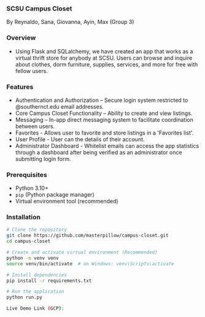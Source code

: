 ### SCSU Campus Closet
By Reynaldo, Sana, Giovanna, Ayin, Max (Group 3)

### Overview
- Using Flask and SQLalchemy, we have created an app that works as a virtual thrift store for anybody at SCSU. Users can browse and inquire about clothes, dorm furniture, supplies, services, and more for free with fellow users.

### Features 
- Authentication and Authorization – Secure login system restricted to @southernct.edu email addresses.
- Core Campus Closet Functionality – Ability to create and view listings.
- Messaging – In-app direct messaging system to facilitate coordination between users.
- Favorites - Allows user to favorite and store listings in a 'Favorites list'.
- User Profile - User can the details of their account.
- Administrator Dashboard - Whitelist emails can access the app statistics through a dashboard after being verified as an administrator once submitting login form.

### Prerequisites
- Python 3.10+
- `pip` (Python package manager)
- Virtual environment tool (recommended)

### Installation
```bash
# Clone the repository
git clone https://github.com/masterpillow/campus-closet.git
cd campus-closet

# Create and activate virtual environment (Recommended)
python -m venv venv
source venv/bin/activate  # on Windows: venv\Scripts\activate

# Install dependencies
pip install -r requirements.txt

# Run the application
python run.py

Live Demo Link (GCP): 
